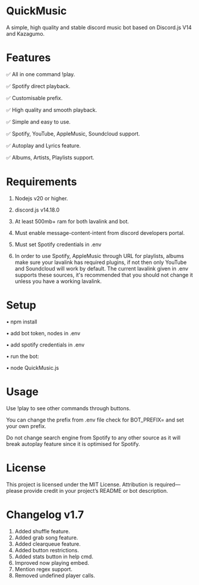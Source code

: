 # QuickMusic

A simple, high quality and stable discord music bot based on Discord.js V14 and Kazagumo.

# Features

✅ All in one command !play.

✅ Spotify direct playback.

✅ Customisable prefix.

✅ High quality and smooth playback.

✅ Simple and easy to use.

✅ Spotify, YouTube, AppleMusic, Soundcloud support.

✅ Autoplay and Lyrics feature.

✅ Albums, Artists, Playlists support.

# Requirements

1. Nodejs v20 or higher. 

2. discord.js v14.18.0

5. At least 500mb+ ram for both lavalink and bot.

6. Must enable message-content-intent from discord developers portal.

7. Must set Spotify credentials in .env

8. In order to use Spotify, AppleMusic through URL for playlists, albums make sure your lavalink has required plugins, if not then only YouTube and Soundcloud will work by default. The current lavalink given in .env supports these sources, it's recommended that you should not change it unless you have a working lavalink.

# Setup

• npm install

• add bot token, nodes in .env

• add spotify credentials in .env

• run the bot:

• node QuickMusic.js

# Usage

Use !play <song name or url> to see other commands through buttons.

You can change the prefix from .env file check for BOT_PREFIX= and set your own prefix.

Do not change search engine from Spotify to any other source as it will break autoplay feature since it is optimised for Spotify.

# License

This project is licensed under the MIT License. Attribution is required—please provide credit in your project’s README or bot description.

# Changelog v1.7

1. Added shuffle feature.
2. Added grab song feature.
3. Added clearqueue feature.
4. Added button restrictions.
5. Added stats button in help cmd.
6. Improved now playing embed.
7. Mention regex support.
8. Removed undefined player calls.
